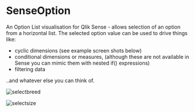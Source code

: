 SenseOption
===========

An Option List visualisation for Qlik Sense - allows selection of an option from a horizontal list. 
The selected option value can be used to drive things like: 

- cyclic dimensions (see example screen shots below)
- conditional dimensions or measures, (although these are not available in Sense you can mimic them with nested if() expressions)
- filtering data
 
..and whatever else you can think of.

![selectbreed](https://cloud.githubusercontent.com/assets/8730341/4229342/0dccf458-396e-11e4-9f2c-e911659c585b.png)

![selectsize](https://cloud.githubusercontent.com/assets/8730341/4229348/266cb58e-396e-11e4-8d83-7027bba45534.png)


